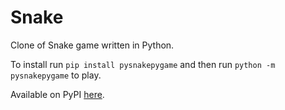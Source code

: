 # Snake
Clone of Snake game written in Python. <br>

To install run `pip install pysnakepygame` and then run `python -m pysnakepygame` to play. <br>

Available on PyPI <a href=https://pypi.org/project/pysnakepygame>here</a>.
